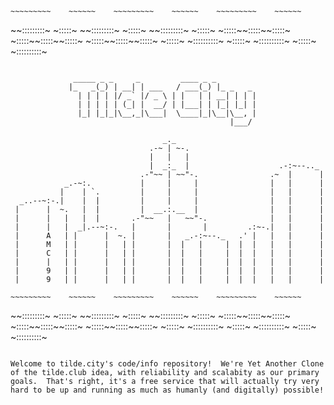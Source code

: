     ~~~~~~~~~    ~~~~~~    ~~~~~~~~~    ~~~~~~    ~~~~~~~~~    ~~~~~~
  ~~:::::::::~  ~:::::~  ~~:::::::::~  ~:::::~  ~~:::::::::~  ~:::::~
 ~:::::~~:::::~~:::::~  ~:::::~~:::::~~:::::~  ~:::::~~:::::~~:::::~
~:::::~  ~::::::::::~  ~:::::~  ~::::::::::~  ~:::::~  ~::::::::::~
~~~    ~~~~~~~~~~   ~~~~~~    ~~~~~~~~~~   ~~~~~~    ~~~~~~~~~~

              _____ _ _     _         ____ _ _
             |_   _(_) | __| | ___   / ___(_) |_ _   _
               | | | | |/ _` |/ _ \ | |   | | __| | | |
               | | | | | (_| |  __/ | |___| | |_| |_| |
               |_| |_|_|\__,_|\___|  \____|_|\__|\__, |
                                                 |___/

                                  _._
                               .-~ | ~-.
                               |   |   |
                               |  _:_  |                    .-:~--.._
                             .-"~~ | ~~"-.                .~  |      |
            _.-~:.           |     |     |                |   |      |
           |    | `.         |     |     |                |   |      |
  _..--~:-.|    |  |         |     |     |                |   |      |
 |      |  ~.   |  |         |  __.:.__  |                |   |      |
 |      |   |   |  |       .-"~~   |   ~~"-.              |   |      |
 |      |   |  _|.--~:-.   |       |       |         .:~-.|   |      |
 |      A   | |      |  ~. |       |   _.-:~--._   .' |   |   |      |
 |      M   | |      |   | |       |  |   |     |  |  |   |   |      |
 |      C   | |      |   | |       |  |   |     |  |  |   |   |      |
 |      |   | |      |   | |       |  |   |     |  |  |   |   |      |
 |      9   | |      |   | |       |  |   |     |  |  |   |   |      |
 |      9   | |      |   | |       |  |   |     |  |  |   |   |      |
~~~~~~~~~~~~~~~~~~~~~~~~~~~~~~~~~~~~~~~~~~~~~~~~~~~~~~~~~~~~~~~~~~~~

    ~~~~~~~~~    ~~~~~~    ~~~~~~~~~    ~~~~~~    ~~~~~~~~~    ~~~~~~
  ~~:::::::::~  ~:::::~  ~~:::::::::~  ~:::::~  ~~:::::::::~  ~:::::~
 ~:::::~~:::::~~:::::~  ~:::::~~:::::~~:::::~  ~:::::~~:::::~~:::::~
~:::::~  ~::::::::::~  ~:::::~  ~::::::::::~  ~:::::~  ~::::::::::~
~~~    ~~~~~~~~~~   ~~~~~~    ~~~~~~~~~~   ~~~~~~    ~~~~~~~~~~

Welcome to tilde.city's code/info repository!  We're Yet Another Clone
of the tilde.club idea, with reliability and scalabity as our primary
goals.  That's right, it's a free service that will actually try very
hard to be up and running as much as humanly (and digitally) possible!
